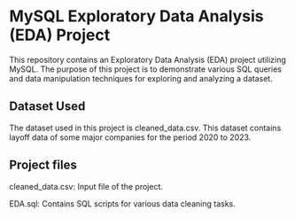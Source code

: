 
# MySQL Exploratory Data Analysis (EDA) Project

This repository contains an Exploratory Data Analysis (EDA) project utilizing MySQL. The purpose of this project is to demonstrate various SQL queries and data manipulation techniques for exploring and analyzing a dataset.


## Dataset Used

The dataset used in this project is cleaned_data.csv. This dataset contains layoff data of some major companies for the period 2020 to 2023. 
## Project files

cleaned_data.csv: Input file of the project.

EDA.sql: Contains SQL scripts for various data cleaning tasks.


